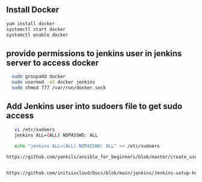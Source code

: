 ## Install Docker
```sh
yum install docker
systemctl start docker
systemctl enable docker
```

## provide permissions to jenkins user in jenkins server to access docker
```sh
  sudo groupadd docker
  sudo usermod -aG docker jenkins
  sudo chmod 777 /var/run/docker.sock
```
## Add Jenkins user into sudoers file to get sudo access
```sh
   vi /etc/sudoers
   jenkins ALL=(ALL) NOPASSWD: ALL
   
   echo "jenkins ALL=(ALL) NOPASSWD: ALL" >> /etc/sudoers

https://github.com/yankils/ansible_for_beginners/blob/master/create_user.yml


https://github.com/initsixcloud/Docs/blob/main/jenkins/Jenkins-setup-helm.MD



```   
   

